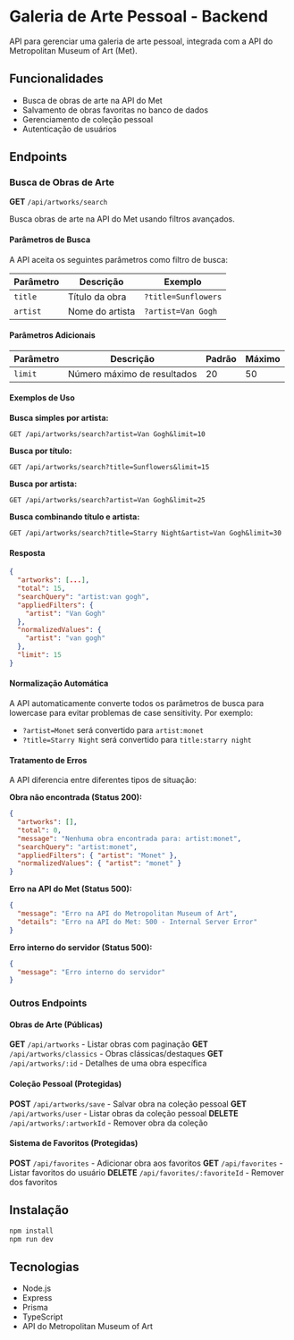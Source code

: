 # Galeria de Arte Pessoal - Backend

API para gerenciar uma galeria de arte pessoal, integrada com a API do Metropolitan Museum of Art (Met).

## Funcionalidades

- Busca de obras de arte na API do Met
- Salvamento de obras favoritas no banco de dados
- Gerenciamento de coleção pessoal
- Autenticação de usuários

## Endpoints

### Busca de Obras de Arte

**GET** `/api/artworks/search`

Busca obras de arte na API do Met usando filtros avançados.

#### Parâmetros de Busca

A API aceita os seguintes parâmetros como filtro de busca:

| Parâmetro | Descrição       | Exemplo             |
| --------- | --------------- | ------------------- |
| `title`   | Título da obra  | `?title=Sunflowers` |
| `artist`  | Nome do artista | `?artist=Van Gogh`  |

#### Parâmetros Adicionais

| Parâmetro | Descrição                   | Padrão | Máximo |
| --------- | --------------------------- | ------ | ------ |
| `limit`   | Número máximo de resultados | 20     | 50     |

#### Exemplos de Uso

**Busca simples por artista:**

```
GET /api/artworks/search?artist=Van Gogh&limit=10
```

**Busca por título:**

```
GET /api/artworks/search?title=Sunflowers&limit=15
```

**Busca por artista:**

```
GET /api/artworks/search?artist=Van Gogh&limit=25
```

**Busca combinando título e artista:**

```
GET /api/artworks/search?title=Starry Night&artist=Van Gogh&limit=30
```

#### Resposta

```json
{
  "artworks": [...],
  "total": 15,
  "searchQuery": "artist:van gogh",
  "appliedFilters": {
    "artist": "Van Gogh"
  },
  "normalizedValues": {
    "artist": "van gogh"
  },
  "limit": 15
}
```

#### Normalização Automática

A API automaticamente converte todos os parâmetros de busca para lowercase para evitar problemas de case sensitivity. Por exemplo:

- `?artist=Monet` será convertido para `artist:monet`
- `?title=Starry Night` será convertido para `title:starry night`

#### Tratamento de Erros

A API diferencia entre diferentes tipos de situação:

**Obra não encontrada (Status 200):**

```json
{
  "artworks": [],
  "total": 0,
  "message": "Nenhuma obra encontrada para: artist:monet",
  "searchQuery": "artist:monet",
  "appliedFilters": { "artist": "Monet" },
  "normalizedValues": { "artist": "monet" }
}
```

**Erro na API do Met (Status 500):**

```json
{
  "message": "Erro na API do Metropolitan Museum of Art",
  "details": "Erro na API do Met: 500 - Internal Server Error"
}
```

**Erro interno do servidor (Status 500):**

```json
{
  "message": "Erro interno do servidor"
}
```

### Outros Endpoints

#### **Obras de Arte (Públicas)**

**GET** `/api/artworks` - Listar obras com paginação
**GET** `/api/artworks/classics` - Obras clássicas/destaques
**GET** `/api/artworks/:id` - Detalhes de uma obra específica

#### **Coleção Pessoal (Protegidas)**

**POST** `/api/artworks/save` - Salvar obra na coleção pessoal
**GET** `/api/artworks/user` - Listar obras da coleção pessoal
**DELETE** `/api/artworks/:artworkId` - Remover obra da coleção

#### **Sistema de Favoritos (Protegidas)**

**POST** `/api/favorites` - Adicionar obra aos favoritos
**GET** `/api/favorites` - Listar favoritos do usuário
**DELETE** `/api/favorites/:favoriteId` - Remover dos favoritos

## Instalação

```bash
npm install
npm run dev
```

## Tecnologias

- Node.js
- Express
- Prisma
- TypeScript
- API do Metropolitan Museum of Art
